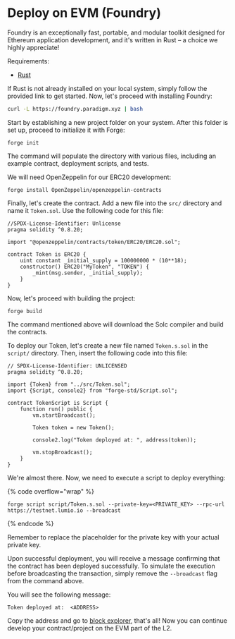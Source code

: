 # Deploy on EVM (Foundry)

Foundry is an exceptionally fast, portable, and modular toolkit designed for Ethereum application development, and it's written in Rust – a choice we highly appreciate!

Requirements:

* [Rust](https://www.rust-lang.org/tools/install)

If Rust is not already installed on your local system, simply follow the provided link to get started. Now, let's proceed with installing Foundry:

```sh
curl -L https://foundry.paradigm.xyz | bash
```

Start by establishing a new project folder on your system. After this folder is set up, proceed to initialize it with Forge:

```
forge init
```

The command will populate the directory with various files, including an example contract, deployment scripts, and tests.

We will need OpenZeppelin for our ERC20 development:

```
forge install OpenZeppelin/openzeppelin-contracts
```

Finally, let's create the contract. Add a new file into the `src/` directory and name it `Token.sol`. Use the following code for this file:

```solidity
//SPDX-License-Identifier: Unlicense
pragma solidity ^0.8.20;

import "@openzeppelin/contracts/token/ERC20/ERC20.sol";

contract Token is ERC20 {
    uint constant _initial_supply = 100000000 * (10**18);
    constructor() ERC20("MyToken", "TOKEN") {
        _mint(msg.sender, _initial_supply);
    }
}

```

Now, let's proceed with building the project:

```
forge build
```

The command mentioned above will download the Solc compiler and build the contracts.

To deploy our Token, let's create a new file named `Token.s.sol` in the `script/` directory. Then, insert the following code into this file:

```solidity
// SPDX-License-Identifier: UNLICENSED
pragma solidity ^0.8.20;

import {Token} from "../src/Token.sol";
import {Script, console2} from "forge-std/Script.sol";

contract TokenScript is Script {
    function run() public {
        vm.startBroadcast();

        Token token = new Token();

        console2.log("Token deployed at: ", address(token));

        vm.stopBroadcast();
    }
}

```

We're almost there. Now, we need to execute a script to deploy everything:

{% code overflow="wrap" %}
```
forge script script/Token.s.sol --private-key=<PRIVATE_KEY> --rpc-url https://testnet.lumio.io --broadcast
```
{% endcode %}

Remember to replace the placeholder for the private key with your actual private key.

Upon successful deployment, you will receive a message confirming that the contract has been deployed successfully. To simulate the execution before broadcasting the transaction, simply remove the `--broadcast` flag from the command above.

You will see the following message:

```
Token deployed at:  <ADDRESS>
```

Copy the address and go to [block explorer](block-explorer.md), that's all! Now you can continue develop your contract/project on the EVM part of the L2.
